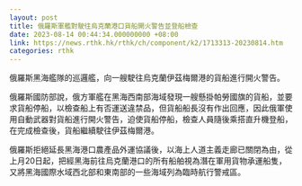```yaml
---
layout: post
title: 俄羅斯軍艦對駛往烏克蘭港口貨船開火警告並登船檢查
date: 2023-08-14 00:44:34.000000000 +08:00
link: https://news.rthk.hk/rthk/ch/component/k2/1713313-20230814.htm
categories: rthk
---
```


俄羅斯黑海艦隊的巡邏艦，向一艘駛往烏克蘭伊茲梅爾港的貨船進行開火警告。

俄羅斯國防部說，俄方軍艦在黑海西南部海域發現一艘懸掛帕勞國旗的貨船，並要求貨船停船，以檢查船上有否運送違禁品，但貨船船長沒有作出回應，因此俄軍使用自動武器對貨船進行開火警告，迫使貨船停船，檢查人員隨後乘搭直升機登船，在完成檢查後，貨船繼續駛往伊茲梅爾港。

俄羅斯拒絕延長黑海港口農產品外運協議後，以海上人道主義走廊已關閉為由，從上月20日起，把經黑海前往烏克蘭港口的所有船舶視為潛在軍用貨物承運船隻，又將黑海國際水域西北部和東南部的一些海域列為臨時航行警戒區。
